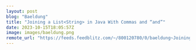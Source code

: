 ```yaml
---
layout: post
blog: "Baeldung"
title: "Joining a List<String> in Java With Commas and “and”"
date: 2023-10-15T18:05:57Z
image: images/baeldung.png
remote_url: "https://feeds.feedblitz.com/~/800120780/0/baeldung~Joining-a-ListString-in-Java-With-Commas-and-and"
---
```


